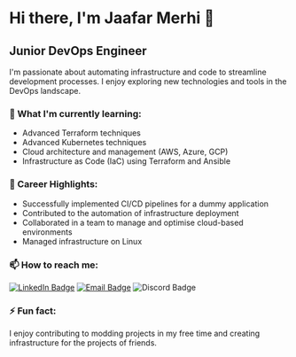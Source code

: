 # Hi there, I'm Jaafar Merhi 👋

## Junior DevOps Engineer

I'm passionate about automating infrastructure and code to streamline development processes. I enjoy exploring new technologies and tools in the DevOps landscape.

### 🌱 What I'm currently learning:
- Advanced Terraform techniques
- Advanced Kubernetes techniques
- Cloud architecture and management (AWS, Azure, GCP)
- Infrastructure as Code (IaC) using Terraform and Ansible

### 💼 Career Highlights:
- Successfully implemented CI/CD pipelines for a dummy application
- Contributed to the automation of infrastructure deployment
- Collaborated in a team to manage and optimise cloud-based environments
- Managed infrastructure on Linux

### 📫 How to reach me:
[![LinkedIn Badge](https://img.shields.io/badge/-LinkedIn-blue?style=flat-square&logo=LinkedIn&logoColor=white&link=https://uk.linkedin.com/in/jaafar-merhi-16969376)](https://uk.linkedin.com/in/jaafar-merhi-16969376)
[![Email Badge](https://img.shields.io/badge/-Email-d14836?style=flat-square&logo=Gmail&logoColor=white&link=mailto:jaafarmerhi1@hotmail.co.uk)](mailto:jaafarmerhi1@hotmail.co.uk)
![Discord Badge](https://img.shields.io/badge/-lebi%23lebi-7289DA?style=flat-square&logo=Discord&logoColor=white)

### ⚡ Fun fact:
I enjoy contributing to modding projects in my free time and creating infrastructure for the projects of friends.
